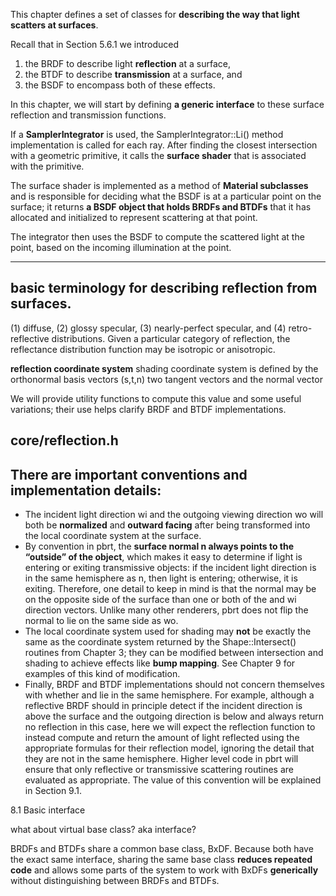 This chapter defines a set of classes for **describing the way that light scatters at surfaces**.

Recall that in Section 5.6.1 we introduced
1. the BRDF to describe light **reflection** at a surface,
2. the BTDF to describe **transmission** at a surface, and
3. the BSDF to encompass both of these effects.

In this chapter, we will start by defining **a generic interface** to these surface reflection and transmission functions.

If a **SamplerIntegrator** is used, the SamplerIntegrator::Li() method implementation is called for each ray. After finding the closest intersection with a geometric primitive, it calls the **surface shader** that is associated with the primitive.

The surface shader is implemented as a method of **Material subclasses** and is responsible for deciding what the BSDF is at a particular point on the surface; it returns **a BSDF object that holds BRDFs and BTDFs** that it has allocated and initialized to represent scattering at that point.

The integrator then uses the BSDF to compute the scattered light at the point, based on the incoming illumination at the point.

---

## basic terminology for describing reflection from surfaces.
(1) diffuse,
(2) glossy specular,
(3) nearly-perfect specular, and
(4) retro-reflective distributions.
Given a particular category of reflection, the reflectance distribution function may be isotropic or anisotropic.

**reflection coordinate system**
shading coordinate system is defined by the orthonormal basis vectors (s,t,n)
two tangent vectors and the normal vector

We will provide utility functions to compute this value and some useful variations; their use helps clarify BRDF and BTDF implementations.

core/reflection.h
---

## There are important conventions and implementation details:

- The incident light direction wi and the outgoing viewing direction wo will both be **normalized** and **outward facing** after being transformed into the local coordinate system at the surface.
- By convention in pbrt, the **surface normal n always points to the “outside” of the object**, which makes it easy to determine if light is entering or exiting transmissive objects: if the incident light direction is in the same hemisphere as n, then light is entering; otherwise, it is exiting. Therefore, one detail to keep in mind is that the normal may be on the opposite side of the surface than one or both of the and wi direction vectors. Unlike many other renderers, pbrt does not flip the normal to lie on the same side as wo.
- The local coordinate system used for shading may **not** be exactly the same as the coordinate system returned by the Shape::Intersect() routines from Chapter 3; they can be modified between intersection and shading to achieve effects like **bump mapping**. See Chapter 9 for examples of this kind of modification.
- Finally, BRDF and BTDF implementations should not concern themselves with whether  and  lie in the same hemisphere. For example, although a reflective BRDF should in principle detect if the incident direction is above the surface and the outgoing direction is below and always return no reflection in this case, here we will expect the reflection function to instead compute and return the amount of light reflected using the appropriate formulas for their reflection model, ignoring the detail that they are not in the same hemisphere. Higher level code in pbrt will ensure that only reflective or transmissive scattering routines are evaluated as appropriate. The value of this convention will be explained in Section 9.1.

8.1 Basic interface

what about virtual base class? aka interface?

BRDFs and BTDFs share a common base class, BxDF. Because both have the exact same interface, sharing the same base class **reduces repeated code** and allows some parts of the system to work with BxDFs **generically** without distinguishing between BRDFs and BTDFs.
